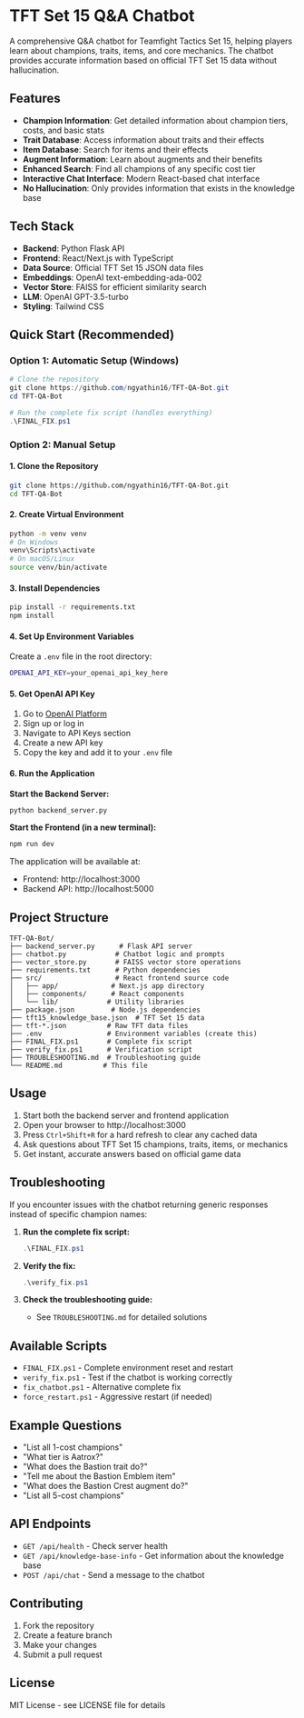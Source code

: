 # TFT Set 15 Q&A Chatbot

A comprehensive Q&A chatbot for Teamfight Tactics Set 15, helping players learn about champions, traits, items, and core mechanics. The chatbot provides accurate information based on official TFT Set 15 data without hallucination.

## Features

- **Champion Information**: Get detailed information about champion tiers, costs, and basic stats
- **Trait Database**: Access information about traits and their effects
- **Item Database**: Search for items and their effects
- **Augment Information**: Learn about augments and their benefits
- **Enhanced Search**: Find all champions of any specific cost tier
- **Interactive Chat Interface**: Modern React-based chat interface
- **No Hallucination**: Only provides information that exists in the knowledge base

## Tech Stack

- **Backend**: Python Flask API
- **Frontend**: React/Next.js with TypeScript
- **Data Source**: Official TFT Set 15 JSON data files
- **Embeddings**: OpenAI text-embedding-ada-002
- **Vector Store**: FAISS for efficient similarity search
- **LLM**: OpenAI GPT-3.5-turbo
- **Styling**: Tailwind CSS

## Quick Start (Recommended)

### Option 1: Automatic Setup (Windows)
```powershell
# Clone the repository
git clone https://github.com/ngyathin16/TFT-QA-Bot.git
cd TFT-QA-Bot

# Run the complete fix script (handles everything)
.\FINAL_FIX.ps1
```

### Option 2: Manual Setup

#### 1. Clone the Repository
```bash
git clone https://github.com/ngyathin16/TFT-QA-Bot.git
cd TFT-QA-Bot
```

#### 2. Create Virtual Environment
```bash
python -m venv venv
# On Windows
venv\Scripts\activate
# On macOS/Linux
source venv/bin/activate
```

#### 3. Install Dependencies
```bash
pip install -r requirements.txt
npm install
```

#### 4. Set Up Environment Variables
Create a `.env` file in the root directory:
```bash
OPENAI_API_KEY=your_openai_api_key_here
```

#### 5. Get OpenAI API Key
1. Go to [OpenAI Platform](https://platform.openai.com/)
2. Sign up or log in
3. Navigate to API Keys section
4. Create a new API key
5. Copy the key and add it to your `.env` file

#### 6. Run the Application

**Start the Backend Server:**
```bash
python backend_server.py
```

**Start the Frontend (in a new terminal):**
```bash
npm run dev
```

The application will be available at:
- Frontend: http://localhost:3000
- Backend API: http://localhost:5000

## Project Structure

```
TFT-QA-Bot/
├── backend_server.py      # Flask API server
├── chatbot.py            # Chatbot logic and prompts
├── vector_store.py       # FAISS vector store operations
├── requirements.txt      # Python dependencies
├── src/                  # React frontend source code
│   ├── app/             # Next.js app directory
│   ├── components/      # React components
│   └── lib/            # Utility libraries
├── package.json         # Node.js dependencies
├── tft15_knowledge_base.json  # TFT Set 15 data
├── tft-*.json          # Raw TFT data files
├── .env                # Environment variables (create this)
├── FINAL_FIX.ps1       # Complete fix script
├── verify_fix.ps1      # Verification script
├── TROUBLESHOOTING.md  # Troubleshooting guide
└── README.md          # This file
```

## Usage

1. Start both the backend server and frontend application
2. Open your browser to http://localhost:3000
3. Press `Ctrl+Shift+R` for a hard refresh to clear any cached data
4. Ask questions about TFT Set 15 champions, traits, items, or mechanics
5. Get instant, accurate answers based on official game data

## Troubleshooting

If you encounter issues with the chatbot returning generic responses instead of specific champion names:

1. **Run the complete fix script:**
   ```powershell
   .\FINAL_FIX.ps1
   ```

2. **Verify the fix:**
   ```powershell
   .\verify_fix.ps1
   ```

3. **Check the troubleshooting guide:**
   - See `TROUBLESHOOTING.md` for detailed solutions

## Available Scripts

- `FINAL_FIX.ps1` - Complete environment reset and restart
- `verify_fix.ps1` - Test if the chatbot is working correctly
- `fix_chatbot.ps1` - Alternative complete fix
- `force_restart.ps1` - Aggressive restart (if needed)

## Example Questions

- "List all 1-cost champions"
- "What tier is Aatrox?"
- "What does the Bastion trait do?"
- "Tell me about the Bastion Emblem item"
- "What does the Bastion Crest augment do?"
- "List all 5-cost champions"

## API Endpoints

- `GET /api/health` - Check server health
- `GET /api/knowledge-base-info` - Get information about the knowledge base
- `POST /api/chat` - Send a message to the chatbot

## Contributing

1. Fork the repository
2. Create a feature branch
3. Make your changes
4. Submit a pull request

## License

MIT License - see LICENSE file for details 
